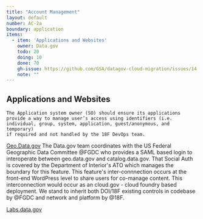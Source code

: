 ```yaml
---
title: "Account Management"
layout: default
number: AC-2a
boundary: application
items:
  - item: 'Applications and Websites'
    owner: Data.gov
    todo: 20
    doing: 10
    done: 70  
    gh-issue: https://github.com/GSA/datagov-cloud-migration/issues/14
    note: ""
---
```

## Applications and Websites
```
The Application system owner (SO) should ensure its applications provide a way to manage user’s access using identifiers (i.e. individual, group, system, application, guest/anonymous, and temporary)
if required and not handled by the 18F DevOps team.
```

[Geo.Data.gov](http://geoplatform.gov)
The Data.gov team coordinates with the US Federal Geographic Data Committee @FGDC who provides a SAML based login to interoperate between geo.data.gov and catalog.data.gov. That Social Auth is covered by the Department of Interior's ATO which manages the boundary for this feature. This feature's inter-connnection occurs at the front-end WordPress level to share users for co-manage content. This interconnection would occur as an cloud.gov - cloud foundry based deployment. We stand to inherit both DOI/18F existing controls in codebase by @FGDC and network and platform by @18F.

[Labs.data.gov](http://labs.data.gov)   
